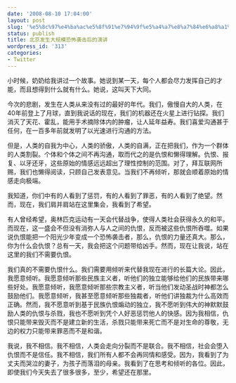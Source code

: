 ```yaml
---
date: '2008-08-10 17:04:00'
layout: post
slug: '%e5%8c%97%e4%ba%ac%e5%8f%91%e7%94%9f%e5%a4%a7%e8%a7%84%e6%a8%a1%e6%81%90%e6%80%96%e8%a2%ad%e5%87%bb%e5%90%8e%e7%9a%84%e6%bc%94%e8%ae%b2'
status: publish
title: 北京发生大规模恐怖袭击后的演讲
wordpress_id: '313'
categories:
- Twitter
---
```


小时候，奶奶给我讲过一个故事。她说到某一天，每个人都会尽力发挥自己的才能，而且想得到什么就有什么。她说，这叫天下大同。  
  
今次的悲剧，发生在人类从来没有过的最好的年代。我们，傲慢自大的人类，在40年前登上了月球，直到我说话的现在，我们的机器还在火星上进行钻探。我们消灭了天花、霍乱，能用手术摘除体内的肿瘤，让人延年益寿。我们喜爱沟通甚于任何，在一百多年前就发明了以光速进行沟通的方法。  
  
但是，人类的自我为中心，人类的骄傲，人类的自满，正在把我们，作为一个群体的人类割裂。个体和个体之间不再沟通，取而代之的是仇恨和懒得理解。仇恨、报复、以牙还牙，这些原始的情感远远超出了理性控制的范围。对了，拜互联网所赐，我们也懒得阅读，只顾自己发表意见。当我们不再倾听，那就会顺着原始的情感走向极端。  

  
我知道，你们中有的人看到了惩罚，有的人看到了罪恶，有的人看到了绝望。然而，现在，我们肩并肩站在这里集会，我看到了希望。  
  
有人曾经希望，奥林匹克运动有一天会代替战争，使得人类社会获得永久的和平。而现在，这一盛会不但没有消弥人与人之间的仇恨，反而被这些仇恨所吞噬。如果说仇恨能把一个阳光少年变成一个恐怖袭击者，那么，仇恨的力量还真大。那么，你为什么会仇恨？总有一天，我会把这个问题带给凶手。然而，现在让我说，站在这里的我们不需要仇恨。  

  
我们真的不需要仇恨什么。我们需要用倾听来代替我现在进行的长篇大论。因此，我愿意倾听。我愿意倾听那些民族主义者，听他们的独立能够给他们的民族带来哪些好处。我愿意倾听，我愿意倾听那些宗教主义者，听当他们发动圣战时神都怎么鼓励他们。我愿意倾听，我甚至愿意倾听那些独裁者，听他们讲独裁为什么高效而正确。然而，我不愿意听到基于民族仇恨煽动的独立，我不愿听到伟大的神默默鼓励人类的仇恨与杀戮，我也不愿听到凭个人好恶惩罚他人的快感。因为我相信，仇恨只能带来毁灭而不是建立新的生活，杀戮只能带来死亡而不是对生命的尊敬，无边的权力只能带来罪恶而不是和谐。  

  
我说，我不相信。我不相信，人类会走向分裂而不是联合。我不相信，社会会堕入仇恨而不是信任。我不相信，我们所有人都不会再同情和感受。因为，我看到了为丈夫而哭泣的妻子，为孩子而落泪的母亲。我看到了在思考和倾听的各位。因此，即使我们今天失去了很多很多，至少，希望还在那里。
